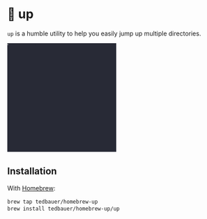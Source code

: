 # 🦘 up

`up` is a humble utility to help you easily jump up multiple directories.

<img src="recording.gif" width="250" height="250"/>

## Installation

With [Homebrew](https://brew.sh/):

```shell
brew tap tedbauer/homebrew-up
brew install tedbauer/homebrew-up/up
```
